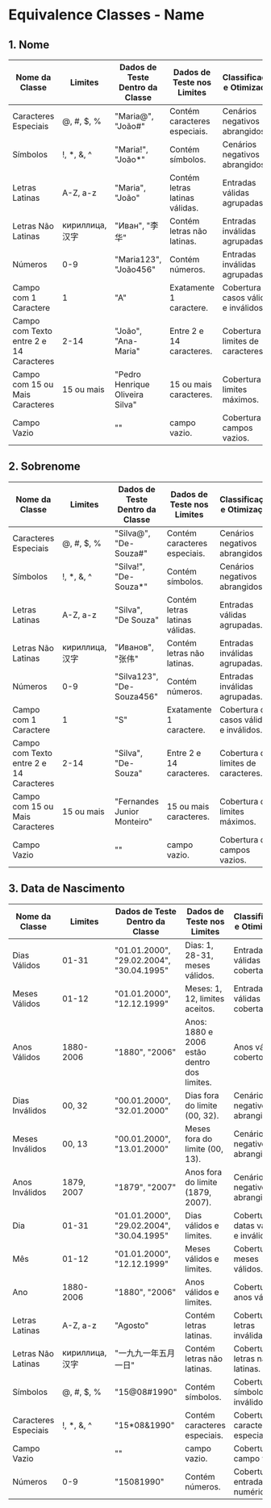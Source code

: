 # Equivalence Classes - Name

## 1. Nome

| **Nome da Classe**                 | **Limites**          | **Dados de Teste Dentro da Classe**                                   | **Dados de Teste nos Limites**               | **Classificação e Otimização**     |
|------------------------------------|----------------------|----------------------------------------------------------------------|---------------------------------------------|------------------------------------|
| Caracteres Especiais               | @, #, $, %           | "Maria@", "João#"                                                     | Contém caracteres especiais.               | Cenários negativos abrangidos.    |
| Símbolos                           | !, *, &, ^           | "Maria!", "João*"                                                     | Contém símbolos.                           | Cenários negativos abrangidos.    |
| Letras Latinas                     | A-Z, a-z             | "Maria", "João"                                                       | Contém letras latinas válidas.             | Entradas válidas agrupadas.       |
| Letras Não Latinas                 | кириллица, 汉字       | "Иван", "李华"                                                        | Contém letras não latinas.                 | Entradas inválidas agrupadas.     |
| Números                            | 0-9                  | "Maria123", "João456"                                                 | Contém números.                            | Entradas inválidas agrupadas.     |
| Campo com 1 Caractere             | 1                    | "A"                                                                   | Exatamente 1 caractere.                    | Cobertura de casos válidos e inválidos. |
| Campo com Texto entre 2 e 14 Caracteres | 2-14            | "João", "Ana-Maria"                                                   | Entre 2 e 14 caracteres.                   | Cobertura de limites de caracteres. |
| Campo com 15 ou Mais Caracteres    | 15 ou mais           | "Pedro Henrique Oliveira Silva"                                       | 15 ou mais caracteres.                     | Cobertura de limites máximos.     |
| Campo Vazio                        |                      | ""                                                                    | campo vazio.                               | Cobertura de campos vazios.      |

## 2. Sobrenome

| **Nome da Classe**                 | **Limites**          | **Dados de Teste Dentro da Classe**                                   | **Dados de Teste nos Limites**               | **Classificação e Otimização**     |
|------------------------------------|----------------------|----------------------------------------------------------------------|---------------------------------------------|------------------------------------|
| Caracteres Especiais               | @, #, $, %           | "Silva@", "De-Souza#"                                                 | Contém caracteres especiais.               | Cenários negativos abrangidos.    |
| Símbolos                           | !, *, &, ^           | "Silva!", "De-Souza*"                                                 | Contém símbolos.                           | Cenários negativos abrangidos.    |
| Letras Latinas                     | A-Z, a-z             | "Silva", "De Souza"                                                   | Contém letras latinas válidas.             | Entradas válidas agrupadas.       |
| Letras Não Latinas                 | кириллица, 汉字       | "Иванов", "张伟"                                                       | Contém letras não latinas.                 | Entradas inválidas agrupadas.     |
| Números                            | 0-9                  | "Silva123", "De-Souza456"                                             | Contém números.                            | Entradas inválidas agrupadas.     |
| Campo com 1 Caractere             | 1                    | "S"                                                                   | Exatamente 1 caractere.                    | Cobertura de casos válidos e inválidos. |
| Campo com Texto entre 2 e 14 Caracteres | 2-14            | "Silva", "De-Souza"                                                   | Entre 2 e 14 caracteres.                   | Cobertura de limites de caracteres. |
| Campo com 15 ou Mais Caracteres    | 15 ou mais           | "Fernandes Junior Monteiro"                                           | 15 ou mais caracteres.                     | Cobertura de limites máximos.     |
| Campo Vazio                        |                      | ""                                                                    | campo vazio.                               | Cobertura de campos vazios.      |

## 3. Data de Nascimento

| **Nome da Classe**                 | **Limites**          | **Dados de Teste Dentro da Classe**                                   | **Dados de Teste nos Limites**                    | **Classificação e Otimização**     |
|------------------------------------|----------------------|----------------------------------------------------------------------|--------------------------------------------------|------------------------------------|
| Dias Válidos                       | 01-31                | "01.01.2000", "29.02.2004", "30.04.1995"                              | Dias: 1, 28-31, meses válidos.                  | Entradas válidas cobertas.        |
| Meses Válidos                      | 01-12                | "01.01.2000", "12.12.1999"                                            | Meses: 1, 12, limites aceitos.                  | Entradas válidas cobertas.        |
| Anos Válidos                       | 1880-2006            | "1880", "2006"                                                        | Anos: 1880 e 2006 estão dentro dos limites.     | Anos válidos cobertos.            |
| Dias Inválidos                     | 00, 32               | "00.01.2000", "32.01.2000"                                            | Dias fora do limite (00, 32).                   | Cenários negativos abrangidos.    |
| Meses Inválidos                    | 00, 13               | "00.01.2000", "13.01.2000"                                            | Meses fora do limite (00, 13).                  | Cenários negativos abrangidos.    |
| Anos Inválidos                     | 1879, 2007           | "1879", "2007"                                                        | Anos fora do limite (1879, 2007).               | Cenários negativos abrangidos.    |
| Dia                                | 01-31                | "01.01.2000", "29.02.2004", "30.04.1995"                              | Dias válidos e limites.                         | Cobertura de datas válidas e inválidas. |
| Mês                                 | 01-12                | "01.01.2000", "12.12.1999"                                            | Meses válidos e limites.                        | Cobertura de meses válidos.      |
| Ano                                 | 1880-2006            | "1880", "2006"                                                        | Anos válidos e limites.                         | Cobertura de anos válidos.       |
| Letras Latinas                     | A-Z, a-z             | "Agosto"                                                              | Contém letras latinas.                          | Cobertura de letras inválidas.   |
| Letras Não Latinas                 | кириллица, 汉字       | "一九九一年五月一日"                                                   | Contém letras não latinas.                      | Cobertura de letras não latinas. |
| Símbolos                           | @, #, $, %           | "15@08#1990"                                                          | Contém símbolos.                                | Cobertura de símbolos inválidos. |
| Caracteres Especiais               | !, *, &, ^           | "15*08&1990"                                                          | Contém caracteres especiais.                    | Cobertura de caracteres especiais.|
| Campo Vazio                        |                      | ""                                                                    | campo vazio.                                    | Cobertura de campo vazio.        |
| Números                            | 0-9                  | "15081990"                                                            | Contém números.                                 | Cobertura de entradas numéricas. |

